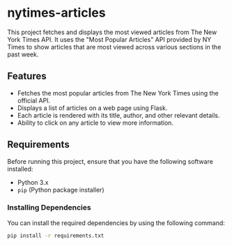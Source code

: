 # nytimes-articles

This project fetches and displays the most viewed articles from The New York Times API. It uses the "Most Popular Articles" API provided by NY Times to show articles that are most viewed across various sections in the past week.

## Features
- Fetches the most popular articles from The New York Times using the official API.
- Displays a list of articles on a web page using Flask.
- Each article is rendered with its title, author, and other relevant details.
- Ability to click on any article to view more information.

## Requirements
Before running this project, ensure that you have the following software installed:
- Python 3.x
- `pip` (Python package installer)

### Installing Dependencies

You can install the required dependencies by using the following command:

```bash
pip install -r requirements.txt
